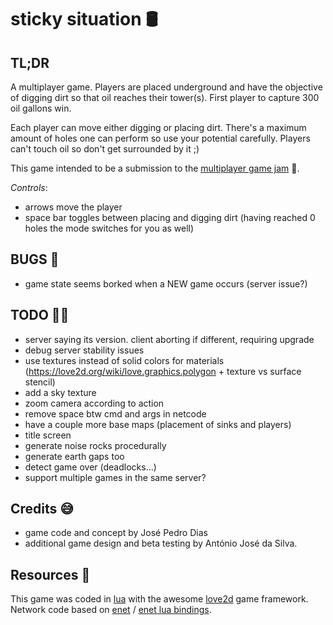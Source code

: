 # sticky situation 🛢

## TL;DR

A multiplayer game.
Players are placed underground and have the objective of digging dirt so that oil reaches their tower(s).
First player to capture 300 oil gallons win.

Each player can move either digging or placing dirt. There's a maximum amount of holes one can perform so
use your potential carefully.
Players can't touch oil so don't get surrounded by it ;)

This game intended to be a submission to the [multiplayer game jam](https://itch.io/jam/multiplayer-jam) 🤞.

_Controls_:

- arrows move the player
- space bar toggles between placing and digging dirt (having reached 0 holes the mode switches for you as well)

## BUGS 🐞

- game state seems borked when a NEW game occurs (server issue?)

## TODO 🧑‍🍳

- server saying its version. client aborting if different, requiring upgrade
- debug server stability issues
- use textures instead of solid colors for materials (https://love2d.org/wiki/love.graphics.polygon + texture vs surface stencil)
- add a sky texture
- zoom camera according to action
- remove space btw cmd and args in netcode
- have a couple more base maps (placement of sinks and players)
- title screen
- generate noise rocks procedurally
- generate earth gaps too
- detect game over (deadlocks...)
- support multiple games in the same server?

## Credits 😅

- game code and concept by José Pedro Dias
- additional game design and beta testing by António José da Silva.

## Resources 📖

This game was coded in [lua](http://www.lua.org/) with the awesome [love2d](https://love2d.org/) game framework.  
Network code based on [enet](http://enet.bespin.org/) / [enet lua bindings](https://leafo.net/lua-enet/).
